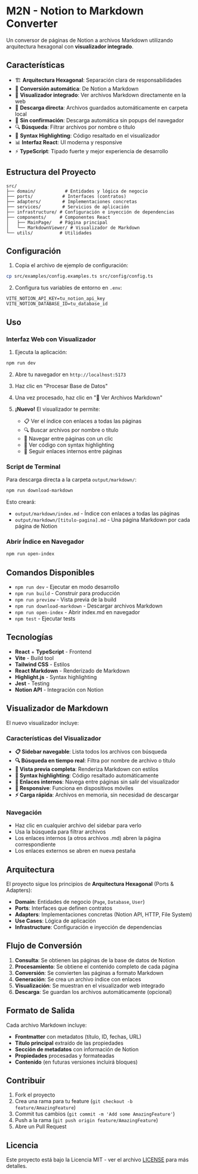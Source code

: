 # M2N - Notion to Markdown Converter

Un conversor de páginas de Notion a archivos Markdown utilizando arquitectura hexagonal con **visualizador integrado**.

## Características

- 🏗️ **Arquitectura Hexagonal**: Separación clara de responsabilidades
- 🔄 **Conversión automática**: De Notion a Markdown
- 📖 **Visualizador integrado**: Ver archivos Markdown directamente en la web
- 📁 **Descarga directa**: Archivos guardados automáticamente en carpeta local
- 🎯 **Sin confirmación**: Descarga automática sin popups del navegador
- 🔍 **Búsqueda**: Filtrar archivos por nombre o título
- 🎨 **Syntax Highlighting**: Código resaltado en el visualizador
- 📊 **Interfaz React**: UI moderna y responsive
- ⚡ **TypeScript**: Tipado fuerte y mejor experiencia de desarrollo

## Estructura del Proyecto

```
src/
├── domain/           # Entidades y lógica de negocio
├── ports/           # Interfaces (contratos)
├── adapters/        # Implementaciones concretas
├── services/        # Servicios de aplicación
├── infrastructure/ # Configuración e inyección de dependencias
├── components/     # Componentes React
│   ├── MainPage/   # Página principal
│   └── MarkdownViewer/ # Visualizador de Markdown
└── utils/          # Utilidades
```

## Configuración

1. Copia el archivo de ejemplo de configuración:

```bash
cp src/examples/config.examples.ts src/config/config.ts
```

2. Configura tus variables de entorno en `.env`:

```env
VITE_NOTION_API_KEY=tu_notion_api_key
VITE_NOTION_DATABASE_ID=tu_database_id
```

## Uso

### Interfaz Web con Visualizador

1. Ejecuta la aplicación:

```bash
npm run dev
```

2. Abre tu navegador en `http://localhost:5173`

3. Haz clic en "Procesar Base de Datos"

4. Una vez procesado, haz clic en "📖 Ver Archivos Markdown"

5. **¡Nuevo!** El visualizador te permite:
   - 📋 Ver el índice con enlaces a todas las páginas
   - 🔍 Buscar archivos por nombre o título
   - 📄 Navegar entre páginas con un clic
   - 🎨 Ver código con syntax highlighting
   - 🔗 Seguir enlaces internos entre páginas

### Script de Terminal

Para descarga directa a la carpeta `output/markdown/`:

```bash
npm run download-markdown
```

Esto creará:

- `output/markdown/index.md` - Índice con enlaces a todas las páginas
- `output/markdown/[titulo-pagina].md` - Una página Markdown por cada página de Notion

### Abrir Índice en Navegador

```bash
npm run open-index
```

## Comandos Disponibles

- `npm run dev` - Ejecutar en modo desarrollo
- `npm run build` - Construir para producción
- `npm run preview` - Vista previa de la build
- `npm run download-markdown` - Descargar archivos Markdown
- `npm run open-index` - Abrir index.md en navegador
- `npm test` - Ejecutar tests

## Tecnologías

- **React** + **TypeScript** - Frontend
- **Vite** - Build tool
- **Tailwind CSS** - Estilos
- **React Markdown** - Renderizado de Markdown
- **Highlight.js** - Syntax highlighting
- **Jest** - Testing
- **Notion API** - Integración con Notion

## Visualizador de Markdown

El nuevo visualizador incluye:

### Características del Visualizador

- **📋 Sidebar navegable**: Lista todos los archivos con búsqueda
- **🔍 Búsqueda en tiempo real**: Filtra por nombre de archivo o título
- **📄 Vista previa completa**: Renderiza Markdown con estilos
- **🎨 Syntax highlighting**: Código resaltado automáticamente
- **🔗 Enlaces internos**: Navega entre páginas sin salir del visualizador
- **📱 Responsive**: Funciona en dispositivos móviles
- **⚡ Carga rápida**: Archivos en memoria, sin necesidad de descargar

### Navegación

- Haz clic en cualquier archivo del sidebar para verlo
- Usa la búsqueda para filtrar archivos
- Los enlaces internos (a otros archivos .md) abren la página correspondiente
- Los enlaces externos se abren en nueva pestaña

## Arquitectura

El proyecto sigue los principios de **Arquitectura Hexagonal** (Ports & Adapters):

- **Domain**: Entidades de negocio (`Page`, `Database`, `User`)
- **Ports**: Interfaces que definen contratos
- **Adapters**: Implementaciones concretas (Notion API, HTTP, File System)
- **Use Cases**: Lógica de aplicación
- **Infrastructure**: Configuración e inyección de dependencias

## Flujo de Conversión

1. **Consulta**: Se obtienen las páginas de la base de datos de Notion
2. **Procesamiento**: Se obtiene el contenido completo de cada página
3. **Conversión**: Se convierten las páginas a formato Markdown
4. **Generación**: Se crea un archivo índice con enlaces
5. **Visualización**: Se muestran en el visualizador web integrado
6. **Descarga**: Se guardan los archivos automáticamente (opcional)

## Formato de Salida

Cada archivo Markdown incluye:

- **Frontmatter** con metadatos (título, ID, fechas, URL)
- **Título principal** extraído de las propiedades
- **Sección de metadatos** con información de Notion
- **Propiedades** procesadas y formateadas
- **Contenido** (en futuras versiones incluirá bloques)

## Contribuir

1. Fork el proyecto
2. Crea una rama para tu feature (`git checkout -b feature/AmazingFeature`)
3. Commit tus cambios (`git commit -m 'Add some AmazingFeature'`)
4. Push a la rama (`git push origin feature/AmazingFeature`)
5. Abre un Pull Request

## Licencia

Este proyecto está bajo la Licencia MIT - ver el archivo [LICENSE](LICENSE) para más detalles.
